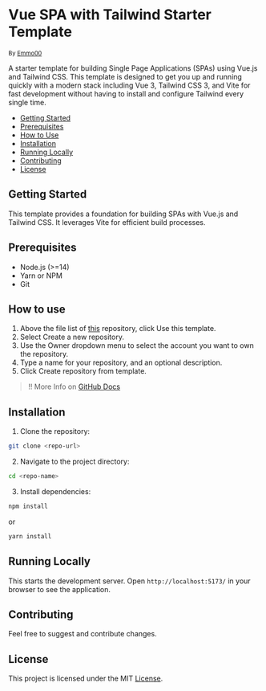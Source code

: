 # Vue SPA with Tailwind Starter Template

<sub>By <a href="https://github.com/emmo00">Emmo00</a></sub>

A starter template for building Single Page Applications (SPAs) using Vue.js and Tailwind CSS. This template is designed to get you up and running quickly with a modern stack including Vue 3, Tailwind CSS 3, and Vite for fast development without having to install and configure Tailwind every single time.

- [Getting Started](#getting-started)
- [Prerequisites](#prerequisites)
- [How to Use](#how-to-use)
- [Installation](#installation)
- [Running Locally](#running-locally)
- [Contributing](#contributing)
- [License](#license)

## Getting Started

This template provides a foundation for building SPAs with Vue.js and Tailwind CSS. It leverages Vite for efficient build processes.

## Prerequisites

- Node.js (>=14)
- Yarn or NPM
- Git

## How to use

1. Above the file list of [this](#vue-spa-with-tailwind-starter-template) repository, click Use this template.
2. Select Create a new repository.
3. Use the Owner dropdown menu to select the account you want to own the repository.
4. Type a name for your repository, and an optional description.
5. Click Create repository from template.

>!! More Info on [GitHub Docs](https://docs.github.com/en/repositories/creating-and-managing-repositories/creating-a-repository-from-a-template)


## Installation

1. Clone the repository:

```bash
git clone <repo-url>
```

2. Navigate to the project directory:

```bash
cd <repo-name>
```

3. Install dependencies:

```bash
npm install
```

or

```bash
yarn install
```

## Running Locally

This starts the development server. Open `http://localhost:5173/` in your browser to see the application.

## Contributing

Feel free to suggest and contribute changes.

## License

This project is licensed under the MIT [License](LICENSE).
